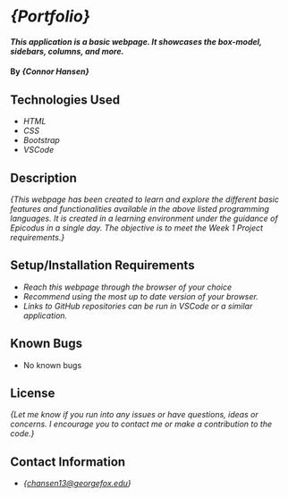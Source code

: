# _{Portfolio}_

#### _This application is a basic webpage. It showcases the box-model, sidebars, columns, and more._

#### By _**{Connor Hansen}**_

## Technologies Used

* _HTML_
* _CSS_
* _Bootstrap_
* _VSCode_


## Description

_{This webpage has been created to learn and explore the different basic features and functionalities available in the above listed programming languages. It is created in a learning environment under the guidance of Epicodus in a single day. The objective is to meet the Week 1 Project requirements.}_

## Setup/Installation Requirements

* _Reach this webpage through the browser of your choice_
* _Recommend using the most up to date version of your browser._
* _Links to GitHub repositories can be run in VSCode or a similar application._

## Known Bugs

* No known bugs

## License

_{Let me know if you run into any issues or have questions, ideas or concerns.  I encourage you to contact me or make a contribution to the code.}_

## Contact Information

* _{<chansen13@georgefox.edu>}_